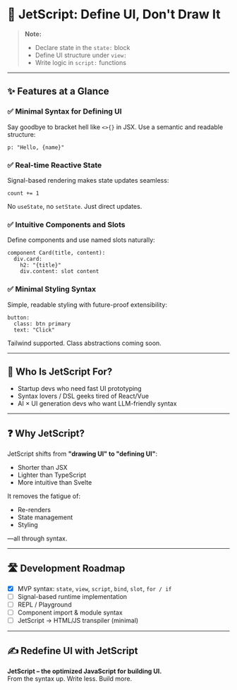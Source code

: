 # 🚀 JetScript: Define UI, Don't Draw It

> **Note:**
>
> - Declare state in the `state:` block
> - Define UI structure under `view:`
> - Write logic in `script:` functions

---

## ✨ Features at a Glance

### ✅ Minimal Syntax for Defining UI

Say goodbye to bracket hell like `<>{}` in JSX. Use a semantic and readable structure:

```jetscript
p: "Hello, {name}"
```

### ✅ Real-time Reactive State

Signal-based rendering makes state updates seamless:

```jetscript
count += 1
```

No `useState`, no `setState`. Just direct updates.

### ✅ Intuitive Components and Slots

Define components and use named slots naturally:

```jetscript
component Card(title, content):
  div.card:
    h2: "{title}"
    div.content: slot content
```

### ✅ Minimal Styling Syntax

Simple, readable styling with future-proof extensibility:

```jetscript
button:
  class: btn primary
  text: "Click"
```

Tailwind supported. Class abstractions coming soon.

---

## 👤 Who Is JetScript For?

- Startup devs who need fast UI prototyping
- Syntax lovers / DSL geeks tired of React/Vue
- AI × UI generation devs who want LLM-friendly syntax

---

## ❓ Why JetScript?

JetScript shifts from **"drawing UI" to "defining UI"**:

- Shorter than JSX
- Lighter than TypeScript
- More intuitive than Svelte

It removes the fatigue of:

- Re-renders
- State management
- Styling

—all through syntax.

---

## 🛣️ Development Roadmap

- [x] MVP syntax: `state`, `view`, `script`, `bind`, `slot`, `for / if`
- [ ] Signal-based runtime implementation
- [ ] REPL / Playground
- [ ] Component import & module syntax
- [ ] JetScript → HTML/JS transpiler (minimal)

---

## ✍️ Redefine UI with JetScript

**JetScript – the optimized JavaScript for building UI.**  
From the syntax up. Write less. Build more.
